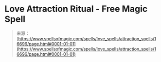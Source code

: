 <!--yml
category: 未分类
date: 2024-06-12 18:57:18
-->

# Love Attraction Ritual - Free Magic Spell

> 来源：[https://www.spellsofmagic.com/spells/love_spells/attraction_spells/16696/page.html#0001-01-01](https://www.spellsofmagic.com/spells/love_spells/attraction_spells/16696/page.html#0001-01-01)